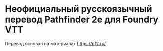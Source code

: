 # Неофициальный русскоязычный перевод Pathfinder 2e для Foundry VTT

Перевод основан на материалах https://pf2.ru/

